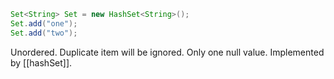 ```java
Set<String> Set = new HashSet<String>();
Set.add("one");
Set.add("two");
```

Unordered.
Duplicate item will be ignored.
Only one null value.
Implemented by [[hashSet]].
